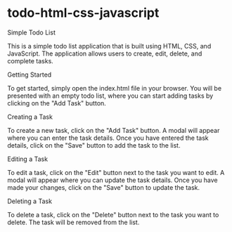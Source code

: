 # todo-html-css-javascript
Simple Todo List

This is a simple todo list application that is built using HTML, CSS, and JavaScript. The application allows users to create, edit, delete, and complete tasks.

Getting Started

To get started, simply open the index.html file in your browser. You will be presented with an empty todo list, where you can start adding tasks by clicking on the "Add Task" button.

Creating a Task

To create a new task, click on the "Add Task" button. A modal will appear where you can enter the task details. Once you have entered the task details, click on the "Save" button to add the task to the list.

Editing a Task

To edit a task, click on the "Edit" button next to the task you want to edit. A modal will appear where you can update the task details. Once you have made your changes, click on the "Save" button to update the task.

Deleting a Task

To delete a task, click on the "Delete" button next to the task you want to delete. The task will be removed from the list.
